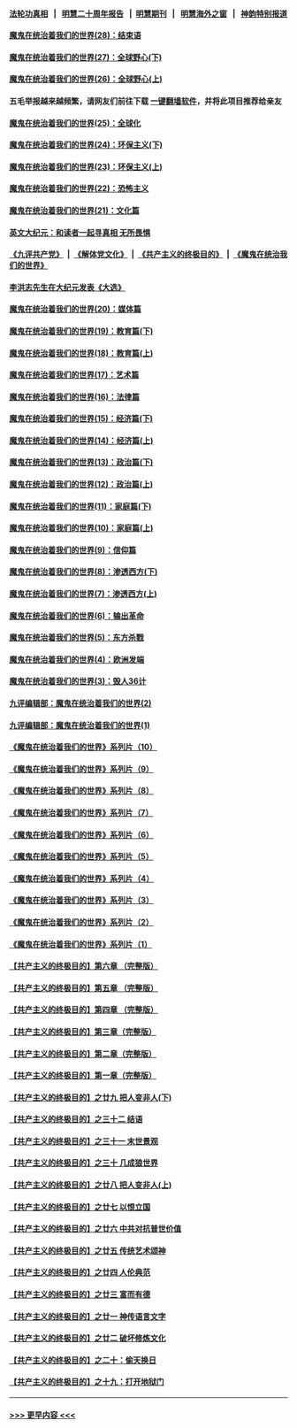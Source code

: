 #### [法轮功真相](https://github.com/gfw-breaker/truth/blob/master/README.md?t=0) &nbsp;&nbsp;|&nbsp;&nbsp; [明慧二十周年报告](https://github.com/gfw-breaker/mh-reports/blob/master/README.md?t=0) &nbsp;&nbsp;|&nbsp;&nbsp;[明慧期刊](https://github.com/gfw-breaker/mh-qikan) &nbsp;&nbsp;|&nbsp;&nbsp; [明慧海外之窗](https://github.com/gfw-breaker/mh-news/blob/master/README.md?t=0) &nbsp;&nbsp;|&nbsp;&nbsp; [神韵特别报道](https://github.com/gfw-breaker/mh-news/blob/master/shenyun.md?t=0)
#### [魔鬼在统治着我们的世界(28)：结束语](../pages/nsc422/n10936246.md?t=06270901) 
#### [魔鬼在统治着我们的世界(27)：全球野心(下)](../pages/nsc422/n10928319.md?t=06270901) 
#### [魔鬼在统治着我们的世界(26)：全球野心(上)](../pages/nsc422/n10900318.md?t=06270901) 
#### 五毛举报越来越频繁，请网友们前往下载 [一键翻墙软件](https://github.com/gfw-breaker/ssr-accounts)，并将此项目推荐给亲友
#### [魔鬼在统治着我们的世界(25)：全球化](../pages/nsc422/n10788205.md?t=06270901) 
#### [魔鬼在统治着我们的世界(24)：环保主义(下)](../pages/nsc422/n10695307.md?t=06270901) 
#### [魔鬼在统治着我们的世界(23)：环保主义(上)](../pages/nsc422/n10688613.md?t=06270901) 
#### [魔鬼在统治着我们的世界(22)：恐怖主义](../pages/nsc422/n10614727.md?t=06270901) 
#### [魔鬼在统治着我们的世界(21)：文化篇](../pages/nsc422/n10597706.md?t=06270901) 
#### [英文大纪元：和读者一起寻真相 无所畏惧](../pages/nsc422/n12542027.md?t=06270901) 
#### [《九评共产党》](https://github.com/begood0513/9ping.md/blob/master/README.md) &nbsp;|&nbsp; [《解体党文化》](../../../../jtdwh.md/blob/master/README.md)  &nbsp;|&nbsp; [《共产主义的终极目的》](../../../../gczydzjmd.md/blob/master/README.md) &nbsp;|&nbsp; [《魔鬼在统治我们的世界》](../../../../mgztzwmdsj.md/blob/master/README.md) 
#### [李洪志先生在大纪元发表《大选》](../pages/nsc422/n12534746.md?t=06270901) 
#### [魔鬼在统治着我们的世界(20)：媒体篇](../pages/nsc422/n10586579.md?t=06270901) 
#### [魔鬼在统治着我们的世界(19)：教育篇(下)](../pages/nsc422/n10564808.md?t=06270901) 
#### [魔鬼在统治着我们的世界(18)：教育篇(上)](../pages/nsc422/n10526970.md?t=06270901) 
#### [魔鬼在统治着我们的世界(17)：艺术篇](../pages/nsc422/n10499093.md?t=06270901) 
#### [魔鬼在统治着我们的世界(16)：法律篇](../pages/nsc422/n10485969.md?t=06270901) 
#### [魔鬼在统治着我们的世界(15)：经济篇(下)](../pages/nsc422/n10469975.md?t=06270901) 
#### [魔鬼在统治着我们的世界(14)：经济篇(上)](../pages/nsc422/n10457370.md?t=06270901) 
#### [魔鬼在统治着我们的世界(13)：政治篇(下)](../pages/nsc422/n10448270.md?t=06270901) 
#### [魔鬼在统治着我们的世界(12)：政治篇(上)](../pages/nsc422/n10444576.md?t=06270901) 
#### [魔鬼在统治着我们的世界(11)：家庭篇(下)](../pages/nsc422/n10440961.md?t=06270901) 
#### [魔鬼在统治着我们的世界(10)：家庭篇(上)](../pages/nsc422/n10435448.md?t=06270901) 
#### [魔鬼在统治着我们的世界(9)：信仰篇](../pages/nsc422/n10432159.md?t=06270901) 
#### [魔鬼在统治着我们的世界(8)：渗透西方(下)](../pages/nsc422/n10429603.md?t=06270901) 
#### [魔鬼在统治着我们的世界(7)：渗透西方(上)](../pages/nsc422/n10426013.md?t=06270901) 
#### [魔鬼在统治着我们的世界(6)：输出革命](../pages/nsc422/n10421536.md?t=06270901) 
#### [魔鬼在统治着我们的世界(5)：东方杀戮](../pages/nsc422/n10417707.md?t=06270901) 
#### [魔鬼在统治着我们的世界(4)：欧洲发端](../pages/nsc422/n10414890.md?t=06270901) 
#### [魔鬼在统治着我们的世界(3)：毁人36计](../pages/nsc422/n10411583.md?t=06270901) 
#### [九评编辑部：魔鬼在统治着我们的世界(2)](../pages/nsc422/n10410036.md?t=06270901) 
#### [九评编辑部：魔鬼在统治着我们的世界(1)](../pages/nsc422/n10406825.md?t=06270901) 
#### [《魔鬼在统治着我们的世界》系列片（10）](../pages/nsc422/n12292670.md?t=06270901) 
#### [《魔鬼在统治着我们的世界》系列片（9）](../pages/nsc422/n12290859.md?t=06270901) 
#### [《魔鬼在统治着我们的世界》系列片（8）](../pages/nsc422/n12287445.md?t=06270901) 
#### [《魔鬼在统治着我们的世界》系列片（7）](../pages/nsc422/n12283425.md?t=06270901) 
#### [《魔鬼在统治着我们的世界》系列片（6）](../pages/nsc422/n12282314.md?t=06270901) 
#### [《魔鬼在统治着我们的世界》系列片（5）](../pages/nsc422/n12281419.md?t=06270901) 
#### [《魔鬼在统治着我们的世界》系列片（4）](../pages/nsc422/n12274024.md?t=06270901) 
#### [《魔鬼在统治着我们的世界》系列片（3）](../pages/nsc422/n12271322.md?t=06270901) 
#### [《魔鬼在统治着我们的世界》系列片（2）](../pages/nsc422/n12269049.md?t=06270901) 
#### [《魔鬼在统治着我们的世界》系列片（1）](../pages/nsc422/n12267575.md?t=06270901) 
#### [【共产主义的终极目的】第六章 （完整版）](../pages/nsc422/n11428913.md?t=06270901) 
#### [【共产主义的终极目的】第五章 （完整版）](../pages/nsc422/n11428912.md?t=06270901) 
#### [【共产主义的终极目的】第四章 （完整版）](../pages/nsc422/n11428907.md?t=06270901) 
#### [【共产主义的终极目的】第三章（完整版）](../pages/nsc422/n11428848.md?t=06270901) 
#### [【共产主义的终极目的】第二章（完整版）](../pages/nsc422/n11428831.md?t=06270901) 
#### [【共产主义的终极目的】第一章（完整版）](../pages/nsc422/n11417651.md?t=06270901) 
#### [【共产主义的终极目的】之廿九 把人变非人(下)](../pages/nsc422/n11344140.md?t=06270901) 
#### [【共产主义的终极目的】之三十二 结语](../pages/nsc422/n11360535.md?t=06270901) 
#### [【共产主义的终极目的】之三十一 末世景观](../pages/nsc422/n11351129.md?t=06270901) 
#### [【共产主义的终极目的】之三十 几成狼世界](../pages/nsc422/n11348280.md?t=06270901) 
#### [【共产主义的终极目的】之廿八 把人变非人(上)](../pages/nsc422/n11340492.md?t=06270901) 
#### [【共产主义的终极目的】之廿七 以恨立国](../pages/nsc422/n11336944.md?t=06270901) 
#### [【共产主义的终极目的】之廿六 中共对抗普世价值](../pages/nsc422/n11324785.md?t=06270901) 
#### [【共产主义的终极目的】之廿五 传统艺术颂神](../pages/nsc422/n11296396.md?t=06270901) 
#### [【共产主义的终极目的】之廿四 人伦典范](../pages/nsc422/n11296397.md?t=06270901) 
#### [【共产主义的终极目的】之廿三 富而有德](../pages/nsc422/n11283598.md?t=06270901) 
#### [【共产主义的终极目的】之廿一 神传语言文字](../pages/nsc422/n11263265.md?t=06270901) 
#### [【共产主义的终极目的】之廿二 破坏修炼文化](../pages/nsc422/n11245728.md?t=06270901) 
#### [【共产主义的终极目的】之二十：偷天换日](../pages/nsc422/n11238846.md?t=06270901) 
#### [【共产主义的终极目的】之十九：打开地狱门](../pages/nsc422/n11206376.md?t=06270901) 

----
#### [ >>> 更早内容 <<< ](../indexes/nsc422-earlier.md)
